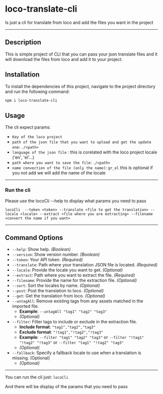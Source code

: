 # loco-translate-cli

Is just a cli for translate from loco and add the files you want in the project

---

## Description

This is simple project of CLI that you can pass your json translate files and it will download the files from loco and add it to your project.

## Installation

To install the dependencies of this project, navigate to the project directory and run the following command:

```bash
npm i loco-translate-cli
```

## Usage

The cli expect params:

- `Key of the loco project`
- `path of the json file that you want to upload and get the update one`: `./<path>`
- `language of the json file` : this is corelated with the loco project locale ('en', 'el'...)
- `path where you want to save the file`: `./<path>`
- `name convection of the file (only the name)`: `gr_el` this is optional if you not add we will add the name of the locale

---

### Run the cli

Please use the locoCli --help to display what params you need to pass

`locoCli  --token <token> --translate <file to get the translation> --locale <locale> --extract <file where you are extracting> --filename <convert the name if you want>`

---

## Command Options

- `--help`: Show help. _(Boolean)_
- `--version`: Show version number. _(Boolean)_
- `--token`: Your API token. _(Required)_
- `--translate`: Path where your translation JSON file is located. _(Required)_
- `--locale`: Provide the locale you want to get. _(Optional)_
- `--extract`: Path where you want to extract the file. _(Required)_
- `--filename`: Provide the name for the extraction file. _(Optional)_
- `--sort`: Sort the locales by name. _(Optional)_
- `--post`: Post the translation to loco. _(Optional)_
- `--get`: Get the translation from loco. _(Optional)_
- `--untagAll`: Remove existing tags from any assets matched in the imported file.
  - **Example**: `--untagAll "tag1" "tag2" "tag3"`
  - _(Optional)_
- `--filter`: Filter tags to include or exclude in the extraction file.
  - **Include format**: `"tag1","tag2","tag3"`
  - **Exclude format**: `"!tag1","!tag2","!tag3"`
  - **Example**: `--filter "tag1" "tag2" "tag3"` or `--filter "!tag1" "!tag2" "!tag3"` or `--filter "tag1" "!tag2" "tag3"`
  - _(Optional)_
- `--fallback`: Specify a fallback locale to use when a translation is missing. (Optional)
  - _(Optional)_

---

You can run the cli just:
`locoCli`

And there will be display of the params that you need to pass
